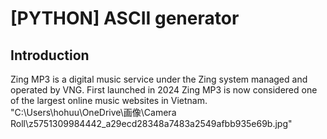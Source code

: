 # [PYTHON] ASCII generator

## Introduction
Zing MP3 is a digital music service under the Zing system
managed and operated by VNG. First launched in 2024
Zing MP3 is now considered one of the largest online music websites in Vietnam.
"C:\Users\hohuu\OneDrive\画像\Camera Roll\z5751309984442_a29ecd28348a7483a2549afbb935e69b.jpg"
